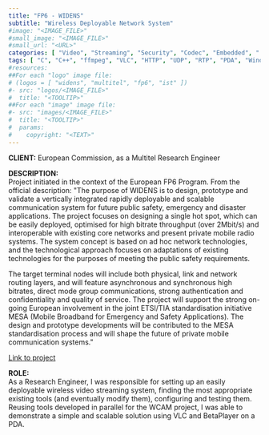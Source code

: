 ```yaml
---
title: "FP6 - WIDENS"
subtitle: "Wireless Deployable Network System"
#image: "<IMAGE_FILE>"
#small_image: "<IMAGE_FILE>"
#small_url: "<URL>"
categories: [ "Video", "Streaming", "Security", "Codec", "Embedded", "..." ]
tags: [ "C", "C++", "ffmpeg", "VLC", "HTTP", "UDP", "RTP", "PDA", "Windows CE", "..." ]
#resources:
##For each "logo" image file:
# (logos = [ "widens", "multitel", "fp6", "ist" ])
#- src: "logos/<IMAGE_FILE>"
#  title: "<TOOLTIP>"
##For each "image" image file:
#- src: "images/<IMAGE_FILE>"
#  title: "<TOOLTIP>"
#  params:
#    copyright: "<TEXT>"
---
```


<b>CLIENT:</b> European Commission, as a Multitel Research Engineer<br>

<b>DESCRIPTION:</b><br>
Project initiated in the context of the European FP6 Program.
From the official description:
"The purpose of WIDENS is to design, prototype and validate a vertically integrated rapidly deployable and scalable communication system for future public safety, emergency and disaster applications. The project focuses on designing a single hot spot, which can be easily deployed, optimised for high bitrate throughput (over 2Mbit/s) and interoperable with existing core networks and present private mobile radio systems. The system concept is based on ad hoc network technologies, and the technological approach focuses on adaptations of existing technologies for the purposes of meeting the public safety requirements.

The target terminal nodes will include both physical, link and network routing layers, and will feature asynchronous and synchronous high bitrates, direct mode group communications, strong authentication and confidentiality and quality of service. The project will support the strong on-going European involvement in the joint ETSI/TIA standardisation initiative MESA (Mobile Broadband for Emergency and Safety Applications). The design and prototype developments will be contributed to the MESA standardisation process and will shape the future of private mobile communication systems."

<a href="https://cordis.europa.eu/project/rcn/71394_en.html" target="_blank">Link to project</a>

<b>ROLE:</b><br>
As a Research Engineer, I was responsible for setting up an easily deployable wireless video streaming system, finding the most appropriate existing tools (and eventually modify them), configuring and testing them.
Reusing tools developed in parallel for the WCAM project, I was able to demonstrate a simple and scalable solution using VLC and BetaPlayer on a PDA.
